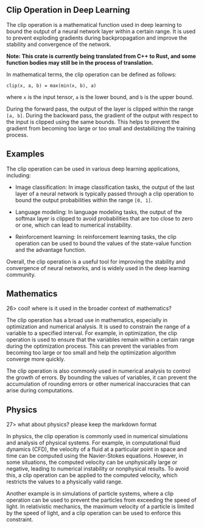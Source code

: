 ## Clip Operation in Deep Learning

The clip operation is a mathematical function used
in deep learning to bound the output of a neural
network layer within a certain range. It is used
to prevent exploding gradients during
backpropagation and improve the stability and
convergence of the network.

**Note: This crate is currently being translated from C++ to Rust, and some function bodies may still be in the process of translation.**

In mathematical terms, the clip operation can be
defined as follows:

```
clip(x, a, b) = max(min(x, b), a)
```

where `x` is the input tensor, `a` is the lower
bound, and `b` is the upper bound.

During the forward pass, the output of the layer
is clipped within the range `[a, b]`. During the
backward pass, the gradient of the output with
respect to the input is clipped using the same
bounds. This helps to prevent the gradient from
becoming too large or too small and destabilizing
the training process.

## Examples

The clip operation can be used in various deep
learning applications, including:

- Image classification: In image classification
    tasks, the output of the last layer of
    a neural network is typically passed through
    a clip operation to bound the output
    probabilities within the range `[0, 1]`.

- Language modeling: In language modeling tasks,
    the output of the softmax layer is clipped to
    avoid probabilities that are too close to zero
    or one, which can lead to numerical
    instability.

- Reinforcement learning: In reinforcement
    learning tasks, the clip operation can be used
    to bound the values of the state-value
    function and the advantage function.

Overall, the clip operation is a useful tool for
improving the stability and convergence of neural
networks, and is widely used in the deep learning
community.

## Mathematics

26> cool! where is it used in the broader context
of mathematics?

The clip operation has a broad use in mathematics,
especially in optimization and numerical
analysis. It is used to constrain the range of
a variable to a specified interval. For example,
in optimization, the clip operation is used to
ensure that the variables remain within a certain
range during the optimization process. This can
prevent the variables from becoming too large or
too small and help the optimization algorithm
converge more quickly.

The clip operation is also commonly used in
numerical analysis to control the growth of
errors. By bounding the values of variables, it
can prevent the accumulation of rounding errors or
other numerical inaccuracies that can arise during
computations.

## Physics

27> what about physics? please keep the markdown
format

In physics, the clip operation is commonly used in
numerical simulations and analysis of physical
systems. For example, in computational fluid
dynamics (CFD), the velocity of a fluid at
a particular point in space and time can be
computed using the Navier-Stokes
equations. However, in some situations, the
computed velocity can be unphysically large or
negative, leading to numerical instability or
nonphysical results. To avoid this, a clip
operation can be applied to the computed velocity,
which restricts the values to a physically valid
range.

Another example is in simulations of particle
systems, where a clip operation can be used to
prevent the particles from exceeding the speed of
light. In relativistic mechanics, the maximum
velocity of a particle is limited by the speed of
light, and a clip operation can be used to enforce
this constraint.
